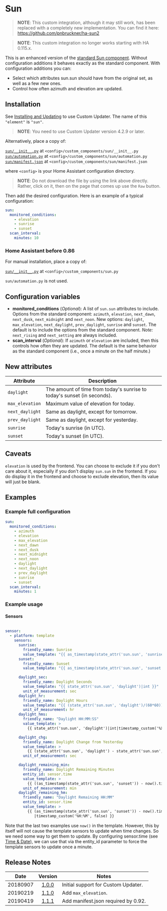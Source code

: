 # Sun
>__NOTE__: This custom integration, although it may still work, has been replaced with a completely new implementation. You can find it here: https://github.com/pnbruckner/ha-sun2

>__NOTE__: This custom integration no longer works starting with HA 0.115.x.

This is an enhanced version of the [standard Sun component](https://www.home-assistant.io/components/sun/). Without configuration additions it behaves exactly as the standard component. With configuration additions you can:

- Select which attributes sun.sun should have from the original set, as well as a few new ones.
- Control how often azimuth and elevation are updated.
## Installation
See [Installing and Updating](custom_updater.md) to use Custom Updater. The name of this `"element"` is `"sun"`.

>__NOTE__: You need to use Custom Updater version 4.2.9 or later.

Alternatively, place a copy of:

[`sun/__init__.py`](../custom_components/sun/__init__.py) at `<config>/custom_components/sun/__init__.py`  
[`sun/automation.py`](../custom_components/sun/automation.py) at `<config>/custom_components/sun/automation.py`  
[`sun/manifest.json`](../custom_components/sun/manifest.json) at `<config>/custom_components/sun/manifest.json`

where `<config>` is your Home Assistant configuration directory.

>__NOTE__: Do not download the file by using the link above directly. Rather, click on it, then on the page that comes up use the `Raw` button.

Then add the desired configuration. Here is an example of a typical configuration:
```yaml
sun:
  monitored_conditions:
    - elevation
    - sunrise
    - sunset
  scan_interval:
    minutes: 10
```
### Home Assistant before 0.86
For manual installation, place a copy of:

[`sun/__init__.py`](../custom_components/sun/__init__.py) at `<config>/custom_components/sun.py`

`sun/automation.py` is not used.
## Configuration variables
- **monitored_conditions** (*Optional*): A list of `sun.sun` attributes to include. Options from the standard component: `azimuth`, `elevation`, `next_dawn`, `next_dusk`, `next_midnight` and `next_noon`. New options: `daylight`, `max_elevation`, `next_daylight`, `prev_daylight`, `sunrise` and `sunset`. The default is to include the options from the standard component. _Note:_ `next_rising` and `next_setting` are always included.
- **scan_interval** (*Optional*): If `azimuth` or `elevation` are included, then this controls how often they are updated. The default is the same behavior as the standard component (i.e., once a minute on the half minute.)
## New attributes
Attribute | Description
---|---
`daylight` | The amount of time from today's sunrise to today's sunset (in seconds).
`max_elevation` | Maximum value of elevation for today.
`next_daylight` | Same as daylight, except for tomorrow.
`prev_daylight` | Same as daylight, except for yesterday.
`sunrise` | Today's sunrise (in UTC).
`sunset` | Today's sunset (in UTC).
## Caveats
`elevation` is used by the frontend. You can choose to exclude it if you don't care about it, especially if you don't display `sun.sun` in the frontend. If you do display it in the frontend and choose to exclude elevation, then its value will just be blank.
## Examples
### Example full configuration
```yaml
sun:
  monitored_conditions:
    - azimuth
    - elevation
    - max_elevation
    - next_dawn
    - next_dusk
    - next_midnight
    - next_noon
    - daylight
    - next_daylight
    - prev_daylight
    - sunrise
    - sunset
  scan_interval:
    minutes: 1
```
### Example usage
#### Sensors
```yaml

sensor:
  - platform: template
    sensors:
      sunrise:
        friendly_name: Sunrise
        value_template: "{{ as_timestamp(state_attr('sun.sun', 'sunrise'))|timestamp_custom('%X') }}"
      sunset:
        friendly_name: Sunset
        value_template: "{{ as_timestamp(state_attr('sun.sun', 'sunset'))|timestamp_custom('%X') }}"

      daylight_sec:
        friendly_name: Daylight Seconds
        value_template: "{{ state_attr('sun.sun', 'daylight')|int }}"
        unit_of_measurement: sec
      daylight_hr:
        friendly_name: Daylight Hours
        value_template: "{{ (state_attr('sun.sun', 'daylight')/(60*60))|round(2) }}"
        unit_of_measurement: hr
      daylight_hms:
        friendly_name: "Daylight HH:MM:SS"
        value_template: >
          {{ state_attr('sun.sun', 'daylight')|int|timestamp_custom('%X', false) }}

      daylight_chg:
        friendly_name: Daylight Change from Yesterday
        value_template: >
          {{ (state_attr('sun.sun', 'daylight') - state_attr('sun.sun', 'prev_daylight'))|int }}
        unit_of_measurement: sec

      daylight_remaining_min:
        friendly_name: Daylight Remaining Minutes
        entity_id: sensor.time
        value_template: >
          {{ ((as_timestamp(state_attr('sun.sun', 'sunset')) - now().timestamp())/60)|int }}
        unit_of_measurement: min
      daylight_remaining_hm:
        friendly_name: "Daylight Remaining HH:MM"
        entity_id: sensor.time
        value_template: >
          {{ (as_timestamp(state_attr('sun.sun', 'sunset')) - now().timestamp())
             |timestamp_custom('%H:%M', false) }}
```
Note that the last two examples use `now()` in the template. However, this by itself will not cause the template sensors to update when time changes. So we need some way to get them to update. By configuring sensor.time (see [Time & Date](https://www.home-assistant.io/components/sensor.time_date/)), we can use that via the entity_id parameter to force the template sensors to update once a minute.
## Release Notes
Date | Version | Notes
-|:-:|-
20180907 | [1.0.0](https://github.com/pnbruckner/homeassistant-config/blob/d767bcce0fdff0c9298dc7a010d27af88817eac2/custom_components/sun.py) | Initial support for Custom Updater.
20190219 | [1.1.0](https://github.com/pnbruckner/homeassistant-config/blob/493ebce327f85abf489e97f8d4e4e2da5654847b/custom_components/sun.py) | Add `max_elevation`.
20190419 | [1.1.1](https://github.com/pnbruckner/homeassistant-config/blob/4f638d1ac9abd12f7bc1e8080763b545fd2385fa/custom_components/sun/__init__.py) | Add manifest.json required by 0.92.
